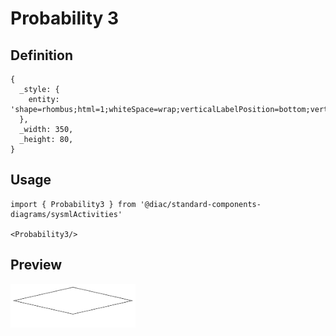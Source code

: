 # Probability 3

## Definition

```
{
  _style: { 
    entity: 'shape=rhombus;html=1;whiteSpace=wrap;verticalLabelPosition=bottom;verticalAlignment=top;',
  },
  _width: 350,
  _height: 80,
}
```

## Usage

```
import { Probability3 } from '@diac/standard-components-diagrams/sysmlActivities'

<Probability3/>
```

## Preview

<img src="./probability-3.png" width="200"/>
